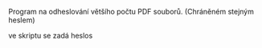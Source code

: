 Program na odheslování většího počtu PDF souborů.
(Chráněném stejným heslem)

ve skriptu se zadá heslos